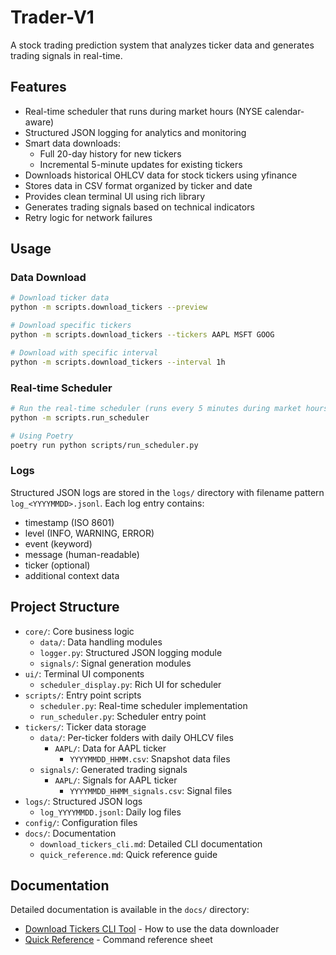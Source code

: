 # Trader-V1

A stock trading prediction system that analyzes ticker data and generates trading signals in real-time.

## Features

- Real-time scheduler that runs during market hours (NYSE calendar-aware)
- Structured JSON logging for analytics and monitoring
- Smart data downloads:
  - Full 20-day history for new tickers
  - Incremental 5-minute updates for existing tickers
- Downloads historical OHLCV data for stock tickers using yfinance
- Stores data in CSV format organized by ticker and date
- Provides clean terminal UI using rich library
- Generates trading signals based on technical indicators
- Retry logic for network failures

## Usage

### Data Download

```bash
# Download ticker data
python -m scripts.download_tickers --preview

# Download specific tickers
python -m scripts.download_tickers --tickers AAPL MSFT GOOG

# Download with specific interval
python -m scripts.download_tickers --interval 1h
```

### Real-time Scheduler

```bash
# Run the real-time scheduler (runs every 5 minutes during market hours)
python -m scripts.run_scheduler

# Using Poetry
poetry run python scripts/run_scheduler.py
```

### Logs

Structured JSON logs are stored in the `logs/` directory with filename pattern `log_<YYYYMMDD>.jsonl`.
Each log entry contains:
- timestamp (ISO 8601)
- level (INFO, WARNING, ERROR)
- event (keyword)
- message (human-readable)
- ticker (optional)
- additional context data

## Project Structure

- `core/`: Core business logic
  - `data/`: Data handling modules
  - `logger.py`: Structured JSON logging module
  - `signals/`: Signal generation modules
- `ui/`: Terminal UI components
  - `scheduler_display.py`: Rich UI for scheduler
- `scripts/`: Entry point scripts
  - `scheduler.py`: Real-time scheduler implementation
  - `run_scheduler.py`: Scheduler entry point
- `tickers/`: Ticker data storage
  - `data/`: Per-ticker folders with daily OHLCV files
    - `AAPL/`: Data for AAPL ticker
      - `YYYYMMDD_HHMM.csv`: Snapshot data files
  - `signals/`: Generated trading signals
    - `AAPL/`: Signals for AAPL ticker
      - `YYYYMMDD_HHMM_signals.csv`: Signal files
- `logs/`: Structured JSON logs
  - `log_YYYYMMDD.jsonl`: Daily log files
- `config/`: Configuration files
- `docs/`: Documentation
  - `download_tickers_cli.md`: Detailed CLI documentation
  - `quick_reference.md`: Quick reference guide

## Documentation

Detailed documentation is available in the `docs/` directory:

- [Download Tickers CLI Tool](docs/download_tickers_cli.md) - How to use the data downloader
- [Quick Reference](docs/quick_reference.md) - Command reference sheet
